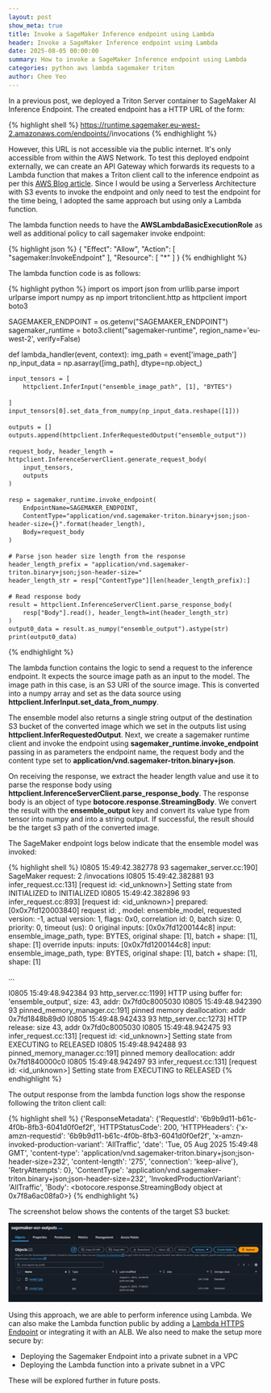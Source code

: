 ```yaml
---
layout: post
show_meta: true
title: Invoke a SageMaker Inference endpoint using Lambda
header: Invoke a SageMaker Inference endpoint using Lambda
date: 2025-08-05 00:00:00
summary: How to invoke a SageMaker Inference endpoint using Lambda
categories: python aws lambda sagemaker triton
author: Chee Yeo
---
```


[Lambda HTTPS Endpoint]: https://aws.amazon.com/blogs/aws/announcing-aws-lambda-function-urls-built-in-https-endpoints-for-single-function-microservices/

[AWS Blog article]: https://aws.amazon.com/blogs/machine-learning/call-an-amazon-sagemaker-model-endpoint-using-amazon-api-gateway-and-aws-lambda/


In a previous post, we deployed a Triton Server container to SageMaker AI Inference Endpoint. The created endpoint has a HTTP URL of the form:

{% highlight shell %}
https://runtime.sagemaker.eu-west-2.amazonaws.com/endpoints/<ENDPOINT NAME>/invocations
{% endhighlight %}

However, this URL is not accessible via the public internet. It's only accessible from within the AWS Network. To test this deployed endpoint externally, we can create an API Gateway which forwards its requests to a Lambda function that makes a Triton client call to the inference endpoint as per this [AWS Blog article]. Since I would be using a Serverless Architecture with S3 events to invoke the endpoint and only need to test the endpoint for the time being, I adopted the same approach but using only a Lambda function.

The lambda function needs to have the **AWSLambdaBasicExecutionRole** as well as additional policy to call sagemaker invoke endpoint:

{% highlight json %}
 {
    "Effect": "Allow",
    "Action": [
        "sagemaker:InvokeEndpoint"
    ],
    "Resource": [
        "*"
    ]
}
{% endhighlight %}


The lambda function code is as follows:

{% highlight python %}
import os
import json
from urllib.parse import urlparse
import numpy as np
import tritonclient.http as httpclient
import boto3


SAGEMAKER_ENDPOINT = os.getenv("SAGEMAKER_ENDPOINT")
sagemaker_runtime = boto3.client("sagemaker-runtime", region_name='eu-west-2', verify=False)

def lambda_handler(event, context):
    img_path = event['image_path']
    np_input_data = np.asarray([img_path], dtype=np.object_)

    input_tensors = [
        httpclient.InferInput("ensemble_image_path", [1], "BYTES")

    ]
    input_tensors[0].set_data_from_numpy(np_input_data.reshape([1]))

    outputs = []
    outputs.append(httpclient.InferRequestedOutput("ensemble_output"))

    request_body, header_length = httpclient.InferenceServerClient.generate_request_body(
        input_tensors, 
        outputs
    )

    resp = sagemaker_runtime.invoke_endpoint(
        EndpointName=SAGEMAKER_ENDPOINT,
        ContentType="application/vnd.sagemaker-triton.binary+json;json-header-size={}".format(header_length),
        Body=request_body
    )

    # Parse json header size length from the response
    header_length_prefix = "application/vnd.sagemaker-triton.binary+json;json-header-size="
    header_length_str = resp["ContentType"][len(header_length_prefix):]

    # Read response body
    result = httpclient.InferenceServerClient.parse_response_body(
        resp["Body"].read(), header_length=int(header_length_str)
    )
    output0_data = result.as_numpy("ensemble_output").astype(str)
    print(output0_data)
{% endhighlight %}

The lambda function contains the logic to send a request to the inference endpoint. It expects the source image path as an input to the model. The image path in this case, is an S3 URI of the source image. This is converted into a numpy array and set as the data source using **httpclient.InferInput.set_data_from_numpy**. 

The ensemble model also returns a single string output of the destination S3 bucket of the converted image which we set in the outputs list using **httpclient.InferRequestedOutput**. Next, we create a sagemaker runtime client and invoke the endpoint using **sagemaker_runtime.invoke_endpoint** passing in as parameters the endpoint name, the request body and the content type set to **application/vnd.sagemaker-triton.binary+json**. 

On receiving the response, we extract the header length value and use it to parse the response body using **httpclient.InferenceServerClient.parse_response_body**. The response body is an object of type **botocore.response.StreamingBody**. We convert the result with the **ensemble_output** key and convert its value type from tensor into numpy and into a string output. If successful, the result should be the target s3 path of the converted image. 


The SageMaker endpoint logs below indicate that the ensemble model was invoked:

{% highlight shell %}
I0805 15:49:42.382778 93 sagemaker_server.cc:190] SageMaker request: 2 /invocations
I0805 15:49:42.382881 93 infer_request.cc:131] [request id: <id_unknown>] Setting state from INITIALIZED to INITIALIZED
I0805 15:49:42.382896 93 infer_request.cc:893] [request id: <id_unknown>] prepared: [0x0x7fd120003840] request id: , model: ensemble_model, requested version: -1, actual version: 1, flags: 0x0, correlation id: 0, batch size: 0, priority: 0, timeout (us): 0
original inputs:
[0x0x7fd1200144c8] input: ensemble_image_path, type: BYTES, original shape: [1], batch + shape: [1], shape: [1]
override inputs:
inputs:
[0x0x7fd1200144c8] input: ensemble_image_path, type: BYTES, original shape: [1], batch + shape: [1], shape: [1]

...

I0805 15:49:48.942384 93 http_server.cc:1199] HTTP using buffer for: 'ensemble_output', size: 43, addr: 0x7fd0c8005030
I0805 15:49:48.942390 93 pinned_memory_manager.cc:191] pinned memory deallocation: addr 0x7fd1848b89d0
I0805 15:49:48.942433 93 http_server.cc:1273] HTTP release: size 43, addr 0x7fd0c8005030
I0805 15:49:48.942475 93 infer_request.cc:131] [request id: <id_unknown>] Setting state from EXECUTING to RELEASED
I0805 15:49:48.942488 93 pinned_memory_manager.cc:191] pinned memory deallocation: addr 0x7fd1840000c0
I0805 15:49:48.942497 93 infer_request.cc:131] [request id: <id_unknown>] Setting state from EXECUTING to RELEASED
{% endhighlight %}


The output response from the lambda function logs show the response following the triton client call:

{% highlight shell %}
{'ResponseMetadata': {'RequestId': '6b9b9d11-b61c-4f0b-8fb3-6041d0f0ef2f', 'HTTPStatusCode': 200, 'HTTPHeaders': {'x-amzn-requestid': '6b9b9d11-b61c-4f0b-8fb3-6041d0f0ef2f', 'x-amzn-invoked-production-variant': 'AllTraffic', 'date': 'Tue, 05 Aug 2025 15:49:48 GMT', 'content-type': 'application/vnd.sagemaker-triton.binary+json;json-header-size=232', 'content-length': '275', 'connection': 'keep-alive'}, 'RetryAttempts': 0}, 'ContentType': 'application/vnd.sagemaker-triton.binary+json;json-header-size=232', 'InvokedProductionVariant': 'AllTraffic', 'Body': <botocore.response.StreamingBody object at 0x7f8a6ac08fa0>}
{% endhighlight %}

The screenshot below shows the contents of the target S3 bucket:

![Target S3 Bucket](/assets/img/triton/sagemaker/target_s3_bucket.png)

Using this approach, we are able to perform inference using Lambda. We can also make the Lambda function public by adding a [Lambda HTTPS Endpoint] or integrating it with an ALB. We also need to make the setup more secure by:

* Deploying the Sagemaker Endpoint into a private subnet in a VPC
* Deploying the Lambda function into a private subnet in a VPC

These will be explored further in future posts.
